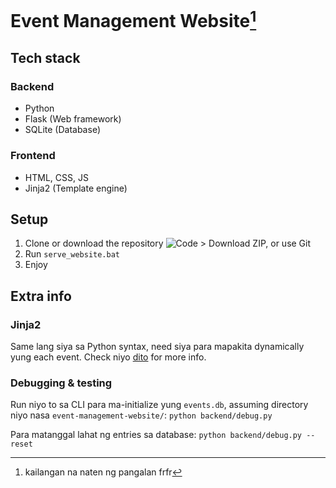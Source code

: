 # Event Management Website[^1]
[^1]: kailangan na naten ng pangalan frfr

## Tech stack
### Backend
- Python
- Flask (Web framework)
- SQLite (Database)
### Frontend
- HTML, CSS, JS
- Jinja2 (Template engine)

## Setup
1. Clone or download the repository ![Code > Download ZIP, or use Git](https://i.ibb.co/rKHRwYcv/tutorial.png) 
2. Run `serve_website.bat`
3. Enjoy

## Extra info
### Jinja2
Same lang siya sa Python syntax, need siya para mapakita dynamically yung each event.
Check niyo [dito](https://documentation.bloomreach.com/engagement/docs/jinja-syntax) for more info.

### Debugging & testing
Run niyo to sa CLI para ma-initialize yung `events.db`, assuming directory niyo nasa `event-management-website/`:
`python backend/debug.py`

Para matanggal lahat ng entries sa database:
`python backend/debug.py --reset`
